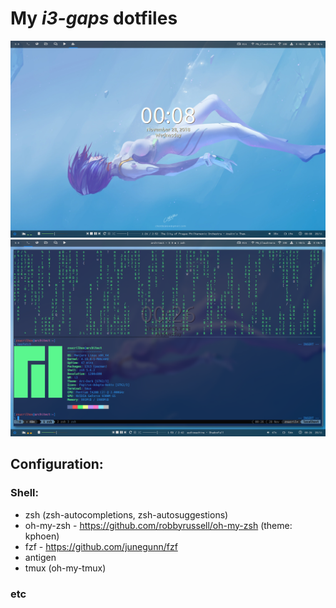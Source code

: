 # My _i3-gaps_ dotfiles

![Desktop shot](/wallpapers/sshot.png)
![Terminal shot](/wallpapers/sshot-terminal.png)

## Configuration:
### Shell:
* zsh (zsh-autocompletions, zsh-autosuggestions)
* oh-my-zsh - https://github.com/robbyrussell/oh-my-zsh (theme: kphoen)
* fzf - https://github.com/junegunn/fzf
* antigen
* tmux (oh-my-tmux)

### etc
